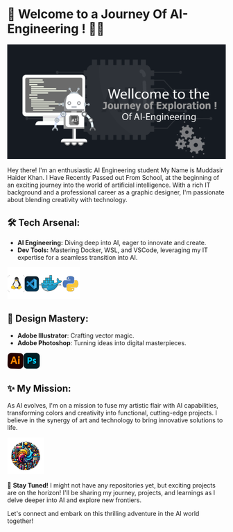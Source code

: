
# 🌟 Welcome to a Journey Of AI-Engineering ! 👨‍💻

![Developer Banner](images/developer_banner.png)

Hey there! I'm an enthusiastic AI Engineering student My Name is Muddasir Haider Khan. I Have Recently Passed out From School, at the beginning of an exciting journey into the world of artificial intelligence. With a rich IT background and a professional career as a graphic designer, I'm passionate about blending creativity with technology.

## 🛠️ Tech Arsenal:
- **AI Engineering:** Diving deep into AI, eager to innovate and create.
- **Dev Tools:** Mastering Docker, WSL, and VSCode, leveraging my IT expertise for a seamless transition into AI.

![Tech Tools](images/tech_tools.png)

## 🎨 Design Mastery:
- **Adobe Illustrator**: Crafting vector magic.
- **Adobe Photoshop**: Turning ideas into digital masterpieces.

![Design Tools](images/design_tools.png)

## ✨ My Mission:
As AI evolves, I'm on a mission to fuse my artistic flair with AI capabilities, transforming colors and creativity into functional, cutting-edge projects. I believe in the synergy of art and technology to bring innovative solutions to life.

![Mission](images/mission.png)

🚀 **Stay Tuned!**
I might not have any repositories yet, but exciting projects are on the horizon! I'll be sharing my journey, projects, and learnings as I delve deeper into AI and explore new frontiers.

Let's connect and embark on this thrilling adventure in the AI world together!
